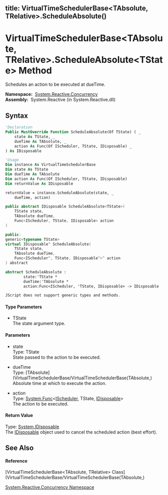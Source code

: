 title: VirtualTimeSchedulerBase<TAbsolute, TRelative>.ScheduleAbsolute<TState>()
---
# VirtualTimeSchedulerBase\<TAbsolute, TRelative\>.ScheduleAbsolute\<TState\> Method

Schedules an action to be executed at dueTime.

**Namespace:**  [System.Reactive.Concurrency](System.Reactive.Concurrency/System.Reactive.Concurrency)  
**Assembly:**  System.Reactive (in System.Reactive.dll)

## Syntax

```vb
'Declaration
Public MustOverride Function ScheduleAbsolute(Of TState) ( _
    state As TState, _
    dueTime As TAbsolute, _
    action As Func(Of IScheduler, TState, IDisposable) _
) As IDisposable
```

```vb
'Usage
Dim instance As VirtualTimeSchedulerBase
Dim state As TState
Dim dueTime As TAbsolute
Dim action As Func(Of IScheduler, TState, IDisposable)
Dim returnValue As IDisposable

returnValue = instance.ScheduleAbsolute(state, _
    dueTime, action)
```

```csharp
public abstract IDisposable ScheduleAbsolute<TState>(
    TState state,
    TAbsolute dueTime,
    Func<IScheduler, TState, IDisposable> action
)
```

```c++
public:
generic<typename TState>
virtual IDisposable^ ScheduleAbsolute(
    TState state, 
    TAbsolute dueTime, 
    Func<IScheduler^, TState, IDisposable^>^ action
) abstract
```

```fsharp
abstract ScheduleAbsolute : 
        state:'TState * 
        dueTime:'TAbsolute * 
        action:Func<IScheduler, 'TState, IDisposable> -> IDisposable 
```

```javascript
JScript does not support generic types and methods.
```

#### Type Parameters

- TState  
  The state argument type.

#### Parameters

- state  
  Type: TState  
  State passed to the action to be executed.

- dueTime  
  Type: [TAbsolute](VirtualTimeSchedulerBase/VirtualTimeSchedulerBase(TAbsolute,)  
  Absolute time at which to execute the action.

- action  
  Type: [System.Func](https://msdn.microsoft.com/en-us/library/Bb534647)\<[IScheduler](IScheduler/IScheduler), TState, [IDisposable](https://msdn.microsoft.com/en-us/library/aax125c9)\>  
  The action to be executed.

#### Return Value

Type: [System.IDisposable](https://msdn.microsoft.com/en-us/library/aax125c9)  
The [IDisposable](https://msdn.microsoft.com/en-us/library/aax125c9) object used to cancel the scheduled action (best effort).

## See Also

#### Reference

[VirtualTimeSchedulerBase\<TAbsolute, TRelative\> Class](VirtualTimeSchedulerBase/VirtualTimeSchedulerBase(TAbsolute,)

[System.Reactive.Concurrency Namespace](System.Reactive.Concurrency/System.Reactive.Concurrency)
